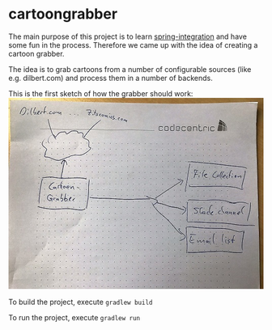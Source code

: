 # cartoongrabber
The main purpose of this project is to learn [spring-integration](https://projects.spring.io/spring-integration) and 
have some fun in the process. Therefore we came up with the idea of creating a cartoon grabber.

The idea is to grab cartoons from a number of configurable sources (like e.g. dilbert.com) and 
process them in a number of backends. 

This is the first sketch of how the grabber should work:
![initial design](https://github.com/philippkrauss/cartoongrabber/blob/master/doc/img/initialdesign.JPG "initial design")

To build the project, execute `gradlew build`

To run the project, execute `gradlew run` 
